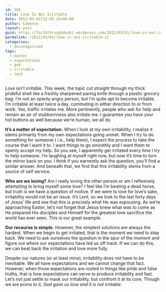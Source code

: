 ```yaml
---
id: 165
title: Love Is Not Irritable
date: 2012-03-01T12:45:19+00:00
author: Cameron
layout: post
guid: https://faiththroughdoubt.wordpress.com/2012/03/01/love-is-not-irritable/
permalink: /2012/03/01/love-is-not-irritable-2/
categories:
  - Uncategorized
tags:
  - easter
  - expectations
  - god
  - irritable
  - lent
---
```

_Love isn’t irritable_. This week, the topic cut straight through my thick prideful shell like a freshly sharpened paring knife through a plastic grocery bag. I’m not an openly angry person, but I’m quite apt to become irritable. I’m irritable at least twice a day, commuting in either direction to or from work. Yes, traffic irritates me. More pertinently, people who ask for help and remain an air of stubbornness also irritate me. I guarantee you have your hot buttons as well because we’re human, we all do.

**It’s a matter of expectation.** When I look at my own irritability, I realize it stems primarily from my own expectations going unmet. When I try to do something for someone ( i.e., help them), I expect the process to take the course that I want it to. I want things to go smoothly and I want them to openly accept my help. So you see, I apparently get irritated every time I try to help someone. I’m laughing at myself right now, but now it’s time to turn the mirror back on you. I think if you earnestly ask the question, you’ll find a similar answer. And beneath that, we find that this irritability stems from a source of self service.

**Who are we loving?** Am I really loving the other person or am I reflexively attempting to bring myself some love? I feel like I’m beating a dead horse, but truth is we have a question of motive. If we were to love for love’s sake, irritability would not be an issue. It’s Lent, so we look to the last forty days of Jesus’ life and see that this is precisely what He was espousing. As we’re approaching Easter, let’s not forget that Jesus knew what was to come as He prepared His disciples and Himself for the greatest love sacrifice the world has ever seen. This is our great example.

**Our recourse is simple.** However, the simplest solutions are always the hardest. When we begin to get irritated, that is the moment we need to step back. We need to ask ourselves the question in the spur of the moment and figure out where our expectations have led us off track. If we can do this, we can beat back the irritation and love more fully.

Despite our natures (or at least mine), irritability does not have to be inevitable. We all have expectations and we cannot change that fact. However, when those expectations are rooted in things like pride and false truths, that is how expectations can serve to produce irritability and fast. Let’s not just settle to mask our irritability, but confront it at its core. Though we are prone to it, _God gave us love and it is not irritable_.